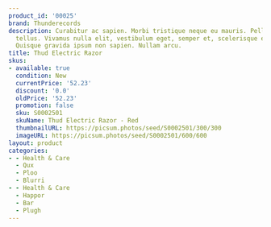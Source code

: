 ```yaml
---
product_id: '00025'
brand: Thunderecords
description: Curabitur ac sapien. Morbi tristique neque eu mauris. Pellentesque vitae
  tellus. Vivamus nulla elit, vestibulum eget, semper et, scelerisque eget, lacus.
  Quisque gravida ipsum non sapien. Nullam arcu.
title: Thud Electric Razor
skus:
- available: true
  condition: New
  currentPrice: '52.23'
  discount: '0.0'
  oldPrice: '52.23'
  promotion: false
  sku: S0002501
  skuName: Thud Electric Razor - Red
  thumbnailURL: https://picsum.photos/seed/S0002501/300/300
  imageURL: https://picsum.photos/seed/S0002501/600/600
layout: product
categories:
- - Health & Care
  - Qux
  - Ploo
  - Blurri
- - Health & Care
  - Happor
  - Bar
  - Plugh
---
```

